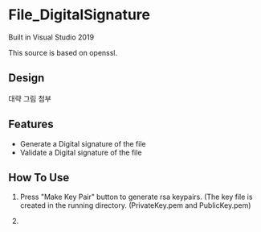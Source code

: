 # File_DigitalSignature
Built in Visual Studio 2019

This source is based on openssl.

## Design
대략 그림 첨부

## Features
- Generate a Digital signature of the file 
- Validate a Digital signature of the file 

## How To Use
1. Press "Make Key Pair" button to generate rsa keypairs.
(The key file is created in the running directory. (PrivateKey.pem and PublicKey.pem)

2.  
